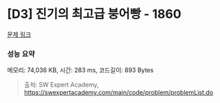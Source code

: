 # [D3] 진기의 최고급 붕어빵 - 1860 

[문제 링크](https://swexpertacademy.com/main/code/problem/problemDetail.do?contestProbId=AV5LsaaqDzYDFAXc) 

### 성능 요약

메모리: 74,036 KB, 시간: 283 ms, 코드길이: 893 Bytes



> 출처: SW Expert Academy, https://swexpertacademy.com/main/code/problem/problemList.do